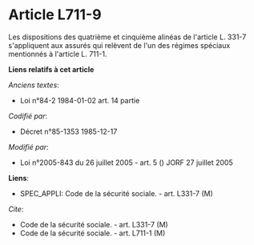 # Article L711-9

Les dispositions des quatrième et cinquième alinéas de l'article L. 331-7 s'appliquent aux assurés qui relèvent de l'un des
régimes spéciaux mentionnés à l'article L. 711-1.

**Liens relatifs à cet article**

_Anciens textes_:

  - Loi n°84-2 1984-01-02 art. 14 partie

_Codifié par_:

  - Décret n°85-1353 1985-12-17

_Modifié par_:

  - Loi n°2005-843 du 26 juillet 2005 - art. 5 () JORF 27 juillet 2005

**Liens**:

  - SPEC_APPLI: Code de la sécurité sociale. - art. L331-7 (M)

_Cite_:

  - Code de la sécurité sociale. - art. L331-7 (M)
  - Code de la sécurité sociale. - art. L711-1 (M)
